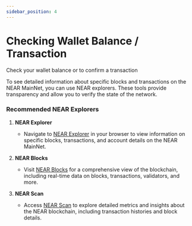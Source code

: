 ```yaml
---
sidebar_position: 4
---
```


# Checking Wallet Balance / Transaction

Check your wallet balance or to confirm a transaction

To see detailed information about specific blocks and transactions on the NEAR MainNet, you can use NEAR explorers. These tools provide transparency and allow you to verify the state of the network.

### Recommended NEAR Explorers

1.  **NEAR Explorer**
    
    -   Navigate to [NEAR Explorer](https://explorer.near.org/) in your browser to view information on specific blocks, transactions, and account details on the NEAR MainNet.
        
2.  **NEAR Blocks**
    
    -   Visit [NEAR Blocks](https://nearblocks.io/) for a comprehensive view of the blockchain, including real-time data on blocks, transactions, validators, and more.
        
3.  **NEAR Scan**
    
    -   Access [NEAR Scan](https://nearscan.org/) to explore detailed metrics and insights about the NEAR blockchain, including transaction histories and block details.
